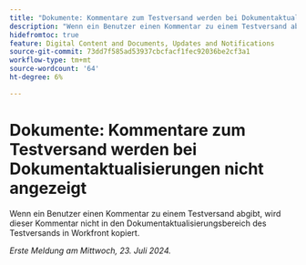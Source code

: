 ```yaml
---
title: "Dokumente: Kommentare zum Testversand werden bei Dokumentaktualisierungen nicht angezeigt"
description: "Wenn ein Benutzer einen Kommentar zu einem Testversand abgibt, wird dieser Kommentar nicht in den Dokumentaktualisierungsbereich des Testversands in Workfront kopiert."
hidefromtoc: true
feature: Digital Content and Documents, Updates and Notifications
source-git-commit: 73dd7f585ad53937cbcfacf1fec92036be2cf3a1
workflow-type: tm+mt
source-wordcount: '64'
ht-degree: 6%

---
```



# Dokumente: Kommentare zum Testversand werden bei Dokumentaktualisierungen nicht angezeigt

Wenn ein Benutzer einen Kommentar zu einem Testversand abgibt, wird dieser Kommentar nicht in den Dokumentaktualisierungsbereich des Testversands in Workfront kopiert.

_Erste Meldung am Mittwoch, 23. Juli 2024._
